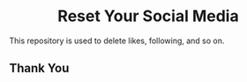<h1 align="center">Reset Your Social Media</h1>

This repository is used to delete likes, following, and so on.

## Thank You
